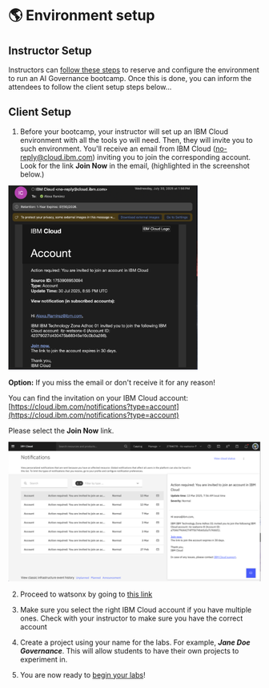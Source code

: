 # 🌎 Environment setup

## Instructor Setup

Instructors can [follow these steps](./instructor/README.md) to reserve and configure the environment to run an AI Governance bootcamp.  Once this is done, you can inform the attendees to follow the client setup steps below...

## Client Setup
   
 1. Before your bootcamp, your instructor will set up an IBM Cloud environment with all the tools yo will need. Then, they will invite you to such environment.
    You'll receive an email from IBM Cloud (no-reply@cloud.ibm.com) inviting you to join the corresponding account. Look for the link **Join Now** in the email,
    (highlighted in the screenshot below.) 
      
   
   <img src="./instructor/techzone.png" width=75% height=75%>  

**Option:** If you miss the email or don't receive it for any reason! 

You can find the invitation on your IBM Cloud account:
[https://cloud.ibm.com/notifications?type=account](https://cloud.ibm.com/notifications?type=account)

Please select the **Join Now** link. 

![account-notifications](./account-notifications.png)

   
2. Proceed to watsonx by going to [this link](https://dataplatform.cloud.ibm.com/wx/home?context=wx)
3. Make sure you select the right IBM Cloud account if you have multiple ones. Check with your instructor to make sure you have the correct account 

5. Create a project using your name for the labs.  For example, ***Jane Doe Governance***.  This will allow students to have their own projects to experiment in. 

6. You are now ready to [begin your labs](../labs/monitoring-and-guardrails/README.md)!

